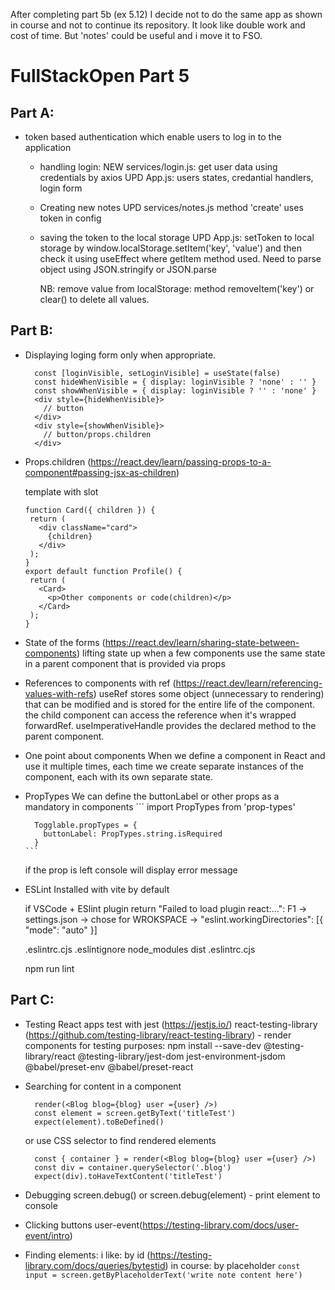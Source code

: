 After completing part 5b (ex 5.12) I decide not to do the same app as shown in course and not to continue its repository. It look like double work and cost of time. But 'notes' could be useful and i move it to FSO.

# FullStackOpen Part 5

## Part A:

- token based authentication which enable users to log in to the application
  - handling login:
      NEW services/login.js: get user data using credentials by axios
      UPD App.js: users states, credantial handlers, login form
  - Creating new notes
      UPD services/notes.js method 'create' uses token in config
  - saving the token to the local storage
      UPD App.js: setToken to local storage by window.localStorage.setItem('key', 'value') and then check it using useEffect where getItem method used. Need to parse object using JSON.stringify or JSON.parse

      NB: remove value from localStorage: method removeItem('key') or clear() to delete all values.

## Part B:

  - Displaying loging form only when appropriate.
    ```
      const [loginVisible, setLoginVisible] = useState(false)
      const hideWhenVisible = { display: loginVisible ? 'none' : '' }
      const showWhenVisible = { display: loginVisible ? '' : 'none' }
      <div style={hideWhenVisible}>
        // button
      </div>
      <div style={showWhenVisible}>
        // button/props.children
      </div>
    ```
  - Props.children  (https://react.dev/learn/passing-props-to-a-component#passing-jsx-as-children)
  
      template with slot
      ```
      function Card({ children }) {
       return (
         <div className="card">
           {children}
         </div>
       );
      }       
      export default function Profile() {
       return (
         <Card>
           <p>Other components or code(children)</p>
         </Card>
       );
      }
      ```
  - State of the forms (https://react.dev/learn/sharing-state-between-components)
      lifting state up when a few components use the same state in a parent component that is provided via props
  - References to components with ref (https://react.dev/learn/referencing-values-with-refs)
      useRef stores some object (unnecessary to rendering) that can be modified and is stored for the entire life of the component.
      the child component can access the reference when it's wrapped forwardRef.
      useImperativeHandle provides the declared method to the parent component.
  - One point about components
      When we define a component in React and use it multiple times, each time we create separate instances of the component, each with its own separate state.
  - PropTypes
      We can define the buttonLabel or other props as a mandatory in components
        ```
          import PropTypes from 'prop-types'
        
          Togglable.propTypes = {
            buttonLabel: PropTypes.string.isRequired
          }
        ```
      if the prop is left console will display error message

  - ESLint
    Installed with vite by default

    if VSCode + ESlint plugin return "Failed to load plugin react:...":
      F1 -> settings.json -> chose for WROKSPACE -> "eslint.workingDirectories": [{ "mode": "auto" }]

    .eslintrc.cjs 
    .eslintignore
      node_modules
      dist
      .eslintrc.cjs

    npm run lint 

## Part C:

  - Testing React apps
      test with jest (https://jestjs.io/)
      react-testing-library (https://github.com/testing-library/react-testing-library) - render components for testing purposes:
        npm install --save-dev @testing-library/react @testing-library/jest-dom jest-environment-jsdom @babel/preset-env @babel/preset-react

  - Searching for content in a component
    ```
      render(<Blog blog={blog} user ={user} />)
      const element = screen.getByText('titleTest')
      expect(element).toBeDefined()
    ```
      or use CSS selector to find rendered elements
    ```
      const { container } = render(<Blog blog={blog} user ={user} />)
      const div = container.querySelector('.blog')
      expect(div).toHaveTextContent('titleTest')
    ```

  - Debugging
      screen.debug() or screen.debug(element) - print element to console
  
  - Clicking buttons
      user-event(https://testing-library.com/docs/user-event/intro)

  - Finding elements:
    i like: by id (https://testing-library.com/docs/queries/bytestid)
    in course: by placeholder
      ```const input = screen.getByPlaceholderText('write note content here')```

